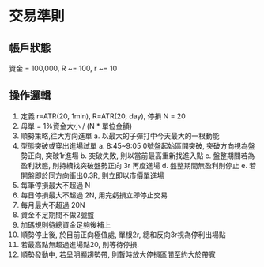 # 交易準則
## 帳戶狀態
資金 = 100,000, R ~= 100, r ~= 10

## 操作邏輯
1. 定義 r=ATR(20, 1min), R=ATR(20, day), 停損 N = 20
2. 母單 = 1%資金大小 / (N * 單位金額) 
2. 順勢策略,往大方向進單 
    a. 以最大的子彈打中今天最大的一根動能
3. 型態突破或穿出進場試單
    a. 8:45~9:05 0號盤起始區間突破, 突破方向視為盤勢正向, 突破1r進場
    b. 突破失敗, 則以當前最高重新找進入點
    c. 盤整期間若為盈利狀態, 則持續找突破盤勢正向 3r 再度進場
    d. 盤整期間無盈利則停止
    e. 若開盤即於同方向衝出0.3R, 則立即以市價單進場
4. 每筆停損最大不超過 N
5. 每日停損最大不超過 2N, 用完虧損立即停止交易
6. 每月最大不超過 20N
7. 資金不足期間不做2號盤
8. 加碼規則待總資金足夠後補上
9. 順勢停止後, 於目前正向極值處, 單根2r, 總和反向3r視為停利出場點
10. 若最高點無超過進場點20, 則等待停損.
11. 順勢發動中, 若呈明顯趨勢帶, 則暫時放大停損區間至約大於帶寬
